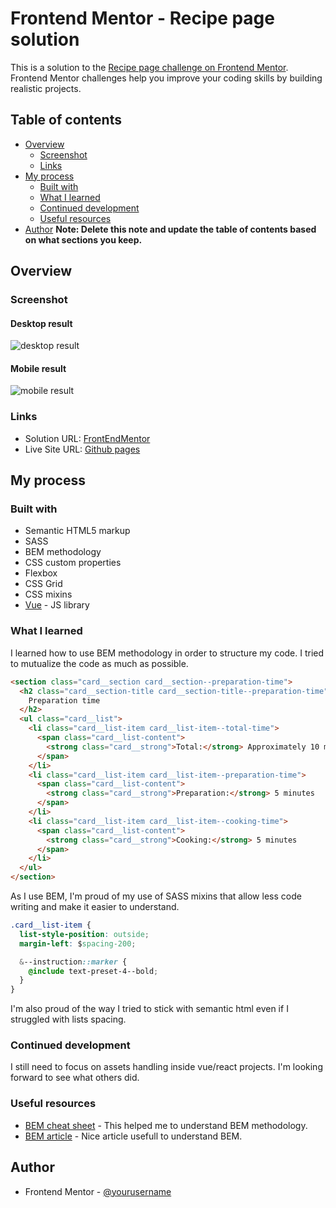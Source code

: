 # Frontend Mentor - Recipe page solution

This is a solution to the [Recipe page challenge on Frontend Mentor](https://www.frontendmentor.io/challenges/recipe-page-KiTsR8QQKm). Frontend Mentor challenges help you improve your coding skills by building realistic projects.

## Table of contents

- [Overview](#overview)
  - [Screenshot](#screenshot)
  - [Links](#links)
- [My process](#my-process)
  - [Built with](#built-with)
  - [What I learned](#what-i-learned)
  - [Continued development](#continued-development)
  - [Useful resources](#useful-resources)
- [Author](#author)
  **Note: Delete this note and update the table of contents based on what sections you keep.**

## Overview

### Screenshot

#### Desktop result

![desktop result](./public/images/desktop-result.png)

#### Mobile result

![mobile result](./public/images/mobile-result.png)

### Links

- Solution URL: [FrontEndMentor](https://jameslaviron.github.io/qr-code-component-main/)
- Live Site URL: [Github pages](https://jameslaviron.github.io/JamesLaviron/recipe-page-main)

## My process

### Built with

- Semantic HTML5 markup
- SASS
- BEM methodology
- CSS custom properties
- Flexbox
- CSS Grid
- CSS mixins
- [Vue](https://vuejs.org/) - JS library

### What I learned

I learned how to use BEM methodology in order to structure my code. I tried to mutualize the code as much as possible.

```html
<section class="card__section card__section--preparation-time">
  <h2 class="card__section-title card__section-title--preparation-time">
    Preparation time
  </h2>
  <ul class="card__list">
    <li class="card__list-item card__list-item--total-time">
      <span class="card__list-content">
        <strong class="card__strong">Total:</strong> Approximately 10 minutes
      </span>
    </li>
    <li class="card__list-item card__list-item--preparation-time">
      <span class="card__list-content">
        <strong class="card__strong">Preparation:</strong> 5 minutes
      </span>
    </li>
    <li class="card__list-item card__list-item--cooking-time">
      <span class="card__list-content">
        <strong class="card__strong">Cooking:</strong> 5 minutes
      </span>
    </li>
  </ul>
</section>
```

As I use BEM, I'm proud of my use of SASS mixins that allow less code writing and make it easier to understand.

```css
.card__list-item {
  list-style-position: outside;
  margin-left: $spacing-200;

  &--instruction::marker {
    @include text-preset-4--bold;
  }
}
```

I'm also proud of the way I tried to stick with semantic html even if I struggled with lists spacing.

### Continued development

I still need to focus on assets handling inside vue/react projects. I'm looking forward to see what others did.

### Useful resources

- [BEM cheat sheet](https://bem-cheat-sheet.9elements.com/) - This helped me to understand BEM methodology.
- [BEM article](https://sparkbox.com/foundry/bem_by_example) - Nice article usefull to understand BEM.

## Author

- Frontend Mentor - [@yourusername](https://www.frontendmentor.io/profile/yourusername)
